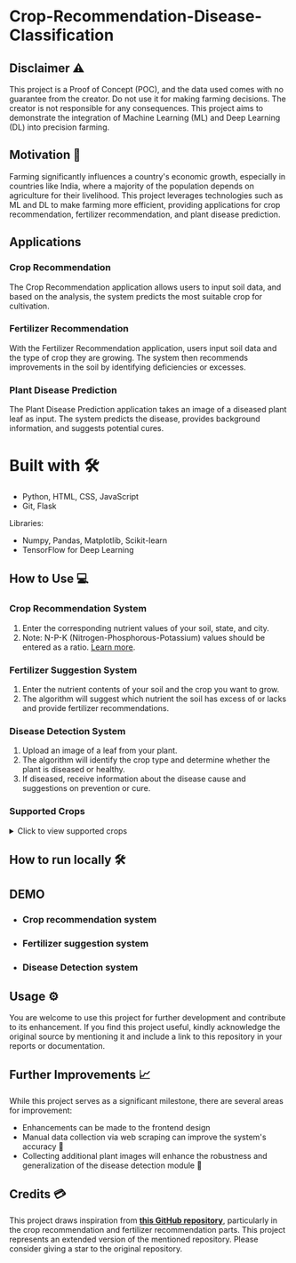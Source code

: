 # Crop-Recommendation-Disease-Classification

## Disclaimer ⚠️
This project is a Proof of Concept (POC), and the data used comes with no guarantee from the creator. Do not use it for making farming decisions. The creator is not responsible for any consequences. This project aims to demonstrate the integration of Machine Learning (ML) and Deep Learning (DL) into precision farming.

## Motivation 💪
Farming significantly influences a country's economic growth, especially in countries like India, where a majority of the population depends on agriculture for their livelihood. This project leverages technologies such as ML and DL to make farming more efficient, providing applications for crop recommendation, fertilizer recommendation, and plant disease prediction.

## Applications

### Crop Recommendation
The Crop Recommendation application allows users to input soil data, and based on the analysis, the system predicts the most suitable crop for cultivation.

### Fertilizer Recommendation
With the Fertilizer Recommendation application, users input soil data and the type of crop they are growing. The system then recommends improvements in the soil by identifying deficiencies or excesses.

### Plant Disease Prediction
The Plant Disease Prediction application takes an image of a diseased plant leaf as input. The system predicts the disease, provides background information, and suggests potential cures.

# Built with 🛠️

- Python, HTML, CSS, JavaScript
- Git, Flask

Libraries:
- Numpy, Pandas, Matplotlib, Scikit-learn
- TensorFlow for Deep Learning

## How to Use 💻

### Crop Recommendation System

1. Enter the corresponding nutrient values of your soil, state, and city.
2. Note: N-P-K (Nitrogen-Phosphorous-Potassium) values should be entered as a ratio. [Learn more](https://www.gardeningknowhow.com/garden-how-to/soil-fertilizers/fertilizer-numbers-npk.htm).

### Fertilizer Suggestion System

1. Enter the nutrient contents of your soil and the crop you want to grow.
2. The algorithm will suggest which nutrient the soil has excess of or lacks and provide fertilizer recommendations.

### Disease Detection System

1. Upload an image of a leaf from your plant.
2. The algorithm will identify the crop type and determine whether the plant is diseased or healthy.
3. If diseased, receive information about the disease cause and suggestions on prevention or cure.

### Supported Crops
<details>
  <summary>Click to view supported crops</summary>

  - Apple
  - Blueberry
  - Cherry
  - Corn
  - Grape
  - Orange
  - Peach
  - Pepper, bell
  - Potato
  - Raspberry
  - Soybean
  - Squash
  - Strawberry
  - Tomato
</details>

## How to run locally 🛠️

## DEMO

- ### Crop recommendation system



- ### Fertilizer suggestion system




- ### Disease Detection system


## Usage ⚙️

You are welcome to use this project for further development and contribute to its enhancement. If you find this project useful, kindly acknowledge the original source by mentioning it and include a link to this repository in your reports or documentation.

## Further Improvements 📈

While this project serves as a significant milestone, there are several areas for improvement:
- Enhancements can be made to the frontend design 
- Manual data collection via web scraping can improve the system's accuracy :monocle_face:
- Collecting additional plant images will enhance the robustness and generalization of the disease detection module :face_with_head_bandage:


## Credits 💳

This project draws inspiration from **[this GitHub repository](https://github.com/Gladiator07/Harvestify.git)**, particularly in the crop recommendation and fertilizer recommendation parts. This project represents an extended version of the mentioned repository. Please consider giving a star to the original repository.


